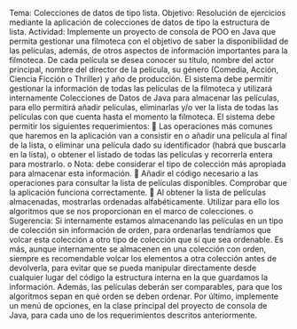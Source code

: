 Tema: Colecciones de datos de tipo lista.
Objetivo: Resolución de ejercicios mediante la aplicación de colecciones de datos de tipo
la estructura de lista.
Actividad: Implemente un proyecto de consola de POO en Java que permita gestionar una
filmoteca con el objetivo de saber la disponibilidad de las películas, además, de otros
aspectos de información importantes para la filmoteca. De cada película se desea conocer
su título, nombre del actor principal, nombre del director de la película, su género
(Comedia, Acción, Ciencia Ficción o Thriller) y año de producción. El sistema debe
permitir gestionar la información de todas las películas de la filmoteca y utilizará
internamente Colecciones de Datos de Java para almacenar las películas, para ello
permitirá añadir películas, eliminarlas y/o ver la lista de todas las películas con que cuenta
hasta el momento la filmoteca. El sistema debe permitir los siguientes requerimientos:
 Las operaciones más comunes que haremos en la aplicación van a consistir en
o añadir una película al final de la lista,
o eliminar una película dado su identificador (habrá que buscarla en la lista),
o obtener el listado de todas las películas y recorrerla entera para mostrarlo.
o Nota: debe considerar el tipo de colección más apropiada para almacenar
esta información.
 Añadir el código necesario a las operaciones para consultar la lista de películas
disponibles. Comprobar que la aplicación funciona correctamente.
 Al obtener la lista de películas almacenadas, mostrarlas ordenadas
alfabéticamente. Utilizar para ello los algoritmos que se nos proporcionan en el
marco de colecciones.
o Sugerencia: Si internamente estamos almacenando las películas en un tipo de colección
sin información de orden, para ordenarlas tendríamos que volcar esta colección a otro tipo
de colección que sí que sea ordenable. Es más, aunque internamente se almacenen en una
colección con orden, siempre es recomendable volcar los elementos a otra colección antes
de devolverla, para evitar que se pueda manipular directamente desde cualquier lugar del
código la estructura interna en la que guardamos la información. Además, las películas
deberán ser comparables, para que los algoritmos sepan en qué orden se deben ordenar.
Por último, implemente un menú de opciones, en la clase principal del proyecto de
consola de Java, para cada uno de los requerimientos descritos anteriormente.
